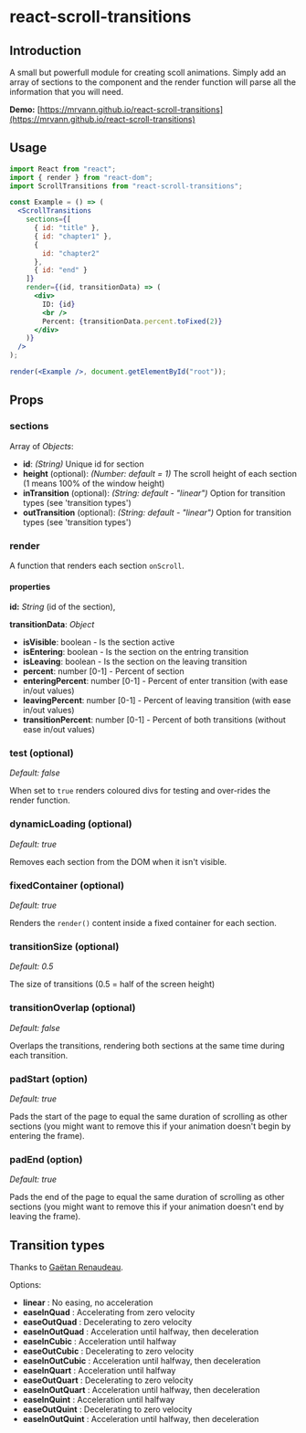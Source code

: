 # react-scroll-transitions

## Introduction

A small but powerfull module for creating scoll animations. Simply add an array of sections to the component and the render function will parse all the information that you will need.

**Demo:** [https://mrvann.github.io/react-scroll-transitions](https://mrvann.github.io/react-scroll-transitions)

## Usage

```jsx
import React from "react";
import { render } from "react-dom";
import ScrollTransitions from "react-scroll-transitions";

const Example = () => (
  <ScrollTransitions
    sections={[
      { id: "title" },
      { id: "chapter1" },
      {
        id: "chapter2"
      },
      { id: "end" }
    ]}
    render={(id, transitionData) => (
      <div>
        ID: {id}
        <br />
        Percent: {transitionData.percent.toFixed(2)}
      </div>
    )}
  />
);

render(<Example />, document.getElementById("root"));
```

## Props

### sections

Array of _Objects_:

- **id**: _(String)_ Unique id for section
- **height** (optional): _(Number: default = 1)_ The scroll height of each section (1 means 100% of the window height)
- **inTransition** (optional): _(String: default - "linear")_ Option for transition types (see 'transition types')
- **outTransition** (optional): _(String: default - "linear")_ Option for transition types (see 'transition types')

### render

A function that renders each section `onScroll`.

#### properties

**id:** _String_ (id of the section),

**transitionData**: _Object_

- **isVisible**: boolean - Is the section active
- **isEntering**: boolean - Is the section on the entring transition
- **isLeaving**: boolean - Is the section on the leaving transition
- **percent**: number [0-1] - Percent of section
- **enteringPercent**: number [0-1] - Percent of enter transition (with ease in/out values)
- **leavingPercent**: number [0-1] - Percent of leaving transition (with ease in/out values)
- **transitionPercent**: number [0-1] - Percent of both transitions (without ease in/out values)

### test (optional)

_Default: false_

When set to `true` renders coloured divs for testing and over-rides the render function.

### dynamicLoading (optional)

_Default: true_

Removes each section from the DOM when it isn't visible.

### fixedContainer (optional)

_Default: true_

Renders the `render()` content inside a fixed container for each section.

### transitionSize (optional)

_Default: 0.5_

The size of transitions (0.5 = half of the screen height)

### transitionOverlap (optional)

_Default: false_

Overlaps the transitions, rendering both sections at the same time during each transition.

### padStart (option)

_Default: true_

Pads the start of the page to equal the same duration of scrolling as other sections (you might want to remove this if your animation doesn't begin by entering the frame).

### padEnd (option)

_Default: true_

Pads the end of the page to equal the same duration of scrolling as other sections (you might want to remove this if your animation doesn't end by leaving the frame).

## Transition types

Thanks to [Gaëtan Renaudeau](https://gist.github.com/gre).

Options:

- **linear** : No easing, no acceleration
- **easeInQuad** : Accelerating from zero velocity
- **easeOutQuad** : Decelerating to zero velocity
- **easeInOutQuad** : Acceleration until halfway, then deceleration
- **easeInCubic** : Acceleration until halfway
- **easeOutCubic** : Decelerating to zero velocity
- **easeInOutCubic** : Acceleration until halfway, then deceleration
- **easeInQuart** : Acceleration until halfway
- **easeOutQuart** : Decelerating to zero velocity
- **easeInOutQuart** : Acceleration until halfway, then deceleration
- **easeInQuint** : Acceleration until halfway
- **easeOutQuint** : Decelerating to zero velocity
- **easeInOutQuint** : Acceleration until halfway, then deceleration
